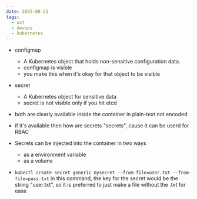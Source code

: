 ```yaml
---
date: 2025-08-21
tags:
  - ust
  - devops
  - kubernetes
---
```


- configmap
  - A Kubernetes object that holds non-sensitive configuration data. 
  - configmap is visible 
  - you make this when it's okay for that object to be visible 
- secret 
  - A Kubernetes object for sensitive data
  - secret is not visible only if you hit etcd 
- both are clearly available inside the container in plain-text not encoded 
- if it's available then how are secrets "secrets", cause it can be userd for RBAC
- Secrets can be injected into the container in two ways
	- as a environment variable
	- as a volume 

- `kubectl create secret generic mysecret --from-file=user.txt --from-file=pass.txt` in this command, the key for the secret would be the string "user.txt", so it is preferred to just make a file without the .txt for ease 

